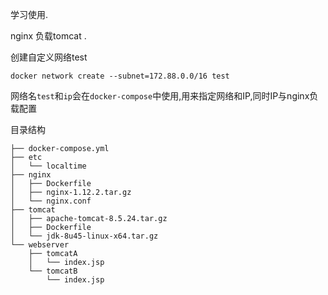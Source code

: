 
学习使用.

nginx 负载tomcat .

创建自定义网络test 

`docker network create --subnet=172.88.0.0/16 test`

网络名`test`和`ip`会在`docker-compose`中使用,用来指定网络和IP,同时IP与nginx负载配置

目录结构
```
├── docker-compose.yml
├── etc
│   └── localtime
├── nginx
│   ├── Dockerfile
│   ├── nginx-1.12.2.tar.gz
│   └── nginx.conf
├── tomcat
│   ├── apache-tomcat-8.5.24.tar.gz
│   ├── Dockerfile
│   └── jdk-8u45-linux-x64.tar.gz
└── webserver
    ├── tomcatA
    │   └── index.jsp
    └── tomcatB
        └── index.jsp
```
